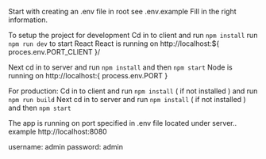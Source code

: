 Start with creating an .env file in root see .env.example 
Fill in the right information. 

To setup the project for development
Cd in to client and run `npm install`
run `npm run dev` to start React
React is running on http://localhost:${ proces.env.PORT_CLIENT }/

Next cd in to server and run `npm install` and then `npm start`
Node is running on http://localhost:{ process.env.PORT }

For production: 
Cd in to client and run `npm install` ( if not installed ) and run `npm run build`
Next cd in to server and run `npm install` ( if not installed ) and then `npm start`

The app is running on port specified in .env file located under server.. 
example http://localhost:8080 

username: admin 
password: admin 



